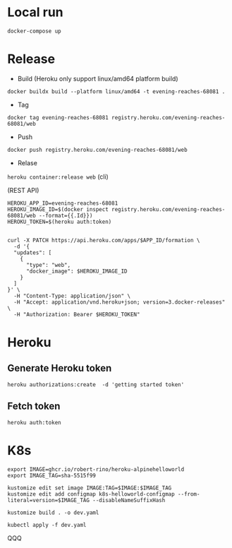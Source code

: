 # Local run
`docker-compose up`

# Release
- Build (Heroku only support linux/amd64 platform build)

`docker buildx build --platform linux/amd64 -t evening-reaches-68081 .`

- Tag

`docker tag evening-reaches-68081 registry.heroku.com/evening-reaches-68081/web`

- Push

`docker push registry.heroku.com/evening-reaches-68081/web`

- Relase

`heroku container:release web` (cli)

(REST API)
```shell
HEROKU_APP_ID=evening-reaches-68081
HEROKU_IMAGE_ID=$(docker inspect registry.heroku.com/evening-reaches-68081/web --format={{.Id}})
HEROKU_TOKEN=$(heroku auth:token)


curl -X PATCH https://api.heroku.com/apps/$APP_ID/formation \
  -d '{
  "updates": [
    {
      "type": "web",
      "docker_image": $HEROKU_IMAGE_ID
    }
  ]
}' \
  -H "Content-Type: application/json" \
  -H "Accept: application/vnd.heroku+json; version=3.docker-releases" \
  -H "Authorization: Bearer $HEROKU_TOKEN"
```

# Heroku
## Generate Heroku token

`heroku authorizations:create  -d 'getting started token'`

## Fetch token
`heroku auth:token`


# K8s

```shell
export IMAGE=ghcr.io/robert-rino/heroku-alpinehelloworld
export IMAGE_TAG=sha-5515f99

kustomize edit set image IMAGE:TAG=$IMAGE:$IMAGE_TAG
kustomize edit add configmap k8s-helloworld-configmap --from-literal=version=$IMAGE_TAG --disableNameSuffixHash

kustomize build . -o dev.yaml

kubectl apply -f dev.yaml
```

QQQ
